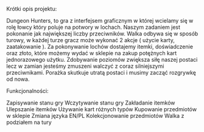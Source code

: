 Krótki opis projektu:

Dungeon Hunters, to gra z interfejsem graficznym w której wcielamy się w rolę łowcy który poluje na potwory w lochach. Naszym zadaniem jest pokonanie jak największej liczby przeciwników. Walka odbywa się w sposób turowy, w każdej turze gracz może wykonać 2 akcje ( użycie karty, zaatakowanie ). Za pokonywanie lochów dostajemy itemki, doświadczenie oraz złoto, które możemy wydać w sklepie na zakup potężnych kart jednorazowego użytku. Zdobywanie poziomów zwiększa siłę naszej postaci lecz w zamian jesteśmy zmuszeni walczyć z coraz silniejszymi przeciwnikami. Porażka skutkuje utratą postaci i musimy zacząć rozgrywkę od nowa.

Funkcjonalności:

Zapisywanie stanu gry
Wczytywanie stanu gry
Zakładanie itemków
Ulepszanie itemków
Używanie kart różnych typów
Kupowanie przedmiotów w sklepie
Zmiana języka EN/PL
Kolekcjonowanie przedmiotów
Walka z podziałem na tury

